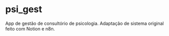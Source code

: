 # psi_gest
App de gestão de consultório de psicologia. Adaptação de sistema original feito com Notion e n8n.
